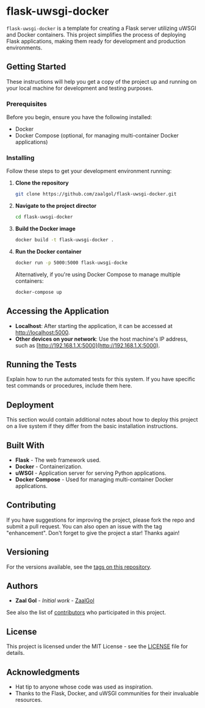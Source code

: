 # flask-uwsgi-docker

`flask-uwsgi-docker` is a template for creating a Flask server utilizing uWSGI and Docker containers. This project simplifies the process of deploying Flask applications, making them ready for development and production environments.

## Getting Started

These instructions will help you get a copy of the project up and running on your local machine for development and testing purposes.

### Prerequisites

Before you begin, ensure you have the following installed:

- Docker
- Docker Compose (optional, for managing multi-container Docker applications)

### Installing

Follow these steps to get your development environment running:

1. **Clone the repository**

   ```sh
   git clone https://github.com/zaalgol/flask-uwsgi-docker.git

2. **Navigate to the project director**

   ```sh
   cd flask-uwsgi-docker

3. **Build the Docker image**

   ```sh
   docker build -t flask-uwsgi-docker .

4. **Run the Docker container**

   ```sh
   docker run -p 5000:5000 flask-uwsgi-docke
   ```

   Alternatively, if you're using Docker Compose to manage multiple containers:
   ```sh
   docker-compose up

## Accessing the Application

- **Localhost**: After starting the application, it can be accessed at [http://localhost:5000](http://localhost:5000).
- **Other devices on your network**: Use the host machine's IP address, such as [http://192.168.1.X:5000](http://192.168.1.X:5000).

## Running the Tests

Explain how to run the automated tests for this system. If you have specific test commands or procedures, include them here.

## Deployment

This section would contain additional notes about how to deploy this project on a live system if they differ from the basic installation instructions.

## Built With

- **Flask** - The web framework used.
- **Docker** - Containerization.
- **uWSGI** - Application server for serving Python applications.
- **Docker Compose** - Used for managing multi-container Docker applications.

## Contributing

If you have suggestions for improving the project, please fork the repo and submit a pull request. You can also open an issue with the tag "enhancement". Don't forget to give the project a star! Thanks again!

## Versioning

For the versions available, see the [tags on this repository](https://github.com/zaalgol/flask-uwsgi-docker/tags).

## Authors

- **Zaal Gol** - *Initial work* - [ZaalGol](https://github.com/zaalgol)

See also the list of [contributors](https://github.com/zaalgol/flask-uwsgi-docker/contributors) who participated in this project.

## License

This project is licensed under the MIT License - see the [LICENSE](LICENSE) file for details.

## Acknowledgments

- Hat tip to anyone whose code was used as inspiration.
- Thanks to the Flask, Docker, and uWSGI communities for their invaluable resources.

